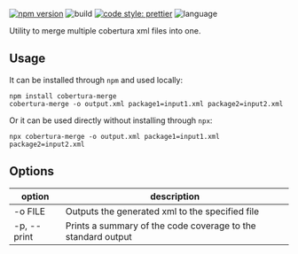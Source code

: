 [![npm version](https://badge.fury.io/js/cobertura-merge.svg)](https://badge.fury.io/js/cobertura-merge)
![build](https://github.com/borremosch/cobertura-merge/workflows/Node.js%20CI/badge.svg)
[![code style: prettier](https://img.shields.io/badge/code_style-prettier-ff69b4.svg?style=flat-square)](https://github.com/prettier/prettier)
![language](https://img.shields.io/github/languages/top/borremosch/cobertura-merge)

Utility to merge multiple cobertura xml files into one.

## Usage

It can be installed through `npm` and used locally:

```
npm install cobertura-merge
cobertura-merge -o output.xml package1=input1.xml package2=input2.xml
```

Or it can be used directly without installing through `npx`:

```
npx cobertura-merge -o output.xml package1=input1.xml package2=input2.xml
```

## Options

| option      | description                                                  |
| ----------- | ------------------------------------------------------------ |
| -o FILE     | Outputs the generated xml to the specified file              |
| -p, --print | Prints a summary of the code coverage to the standard output |
